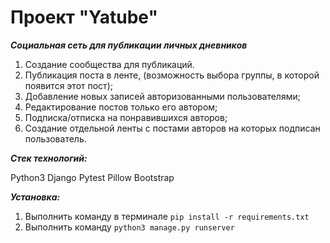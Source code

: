 # Проект "Yatube"

***Cоциальная сеть для публикации личных дневников***

1) Создание сообщества для публикаций.
2) Публикация поста в ленте, (возможность выбора группы, в которой появится этот пост);
3) Добавление новых записей авторизованными пользователями;
4) Редактирование постов только его автором;
5) Подписка/отписка на понравившихся авторов;
6) Создание отдельной ленты с постами авторов на которых подписан пользователь.

***Стек технологий:***

Python3
Django
Pytest
Pillow
Bootstrap

***Установка:***

1. Выполнить команду в терминале `pip install -r requirements.txt`
2. Выполнить команду `python3 manage.py runserver`

